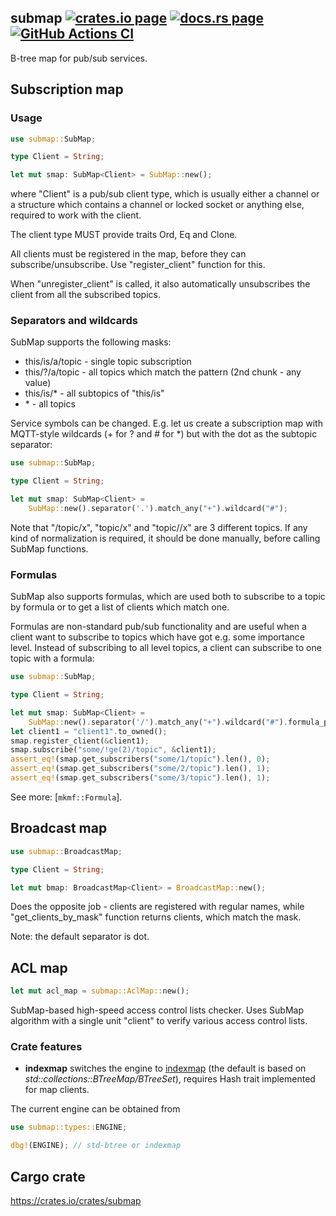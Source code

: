 <h2>
  submap
  <a href="https://crates.io/crates/submap"><img alt="crates.io page" src="https://img.shields.io/crates/v/submap.svg"></img></a>
  <a href="https://docs.rs/submap"><img alt="docs.rs page" src="https://docs.rs/submap/badge.svg"></img></a>
  <a href="https://github.com/alttch/submap/actions/workflows/ci.yml">
    <img alt="GitHub Actions CI" src="https://github.com/alttch/submap/actions/workflows/ci.yml/badge.svg"></img>
  </a>
</h2>

B-tree map for pub/sub services.

## Subscription map

### Usage

```rust
use submap::SubMap;

type Client = String;

let mut smap: SubMap<Client> = SubMap::new();
```

where "Client" is a pub/sub client type, which is usually either a channel or a
structure which contains a channel or locked socket or anything else, required
to work with the client.

The client type MUST provide traits Ord, Eq and Clone.

All clients must be registered in the map, before they can
subscribe/unsubscribe. Use "register\_client" function for this.

When "unregister\_client" is called, it also automatically unsubscribes the
client from all the subscribed topics.

### Separators and wildcards

SubMap supports the following masks:

* this/is/a/topic - single topic subscription
* this/?/a/topic - all topics which match the pattern (2nd chunk - any value)
* this/is/\* - all subtopics of "this/is"
* \* - all topics

Service symbols can be changed. E.g. let us create a subscription map with
MQTT-style wildcards (+ for ? and # for \*) but with the dot as the subtopic
separator:

```rust
use submap::SubMap;

type Client = String;

let mut smap: SubMap<Client> =
    SubMap::new().separator('.').match_any("+").wildcard("#");
```

Note that "/topic/x", "topic/x" and "topic//x" are 3 different topics. If
any kind of normalization is required, it should be done manually, before
calling SubMap functions.

### Formulas

SubMap also supports formulas, which are used both to subscribe to a topic by
formula or to get a list of clients which match one.

Formulas are non-standard pub/sub functionality and are useful when a client
want to subscribe to topics which have got e.g. some importance level. Instead
of subscribing to all level topics, a client can subscribe to one topic with a
formula:

```rust
use submap::SubMap;

type Client = String;

let mut smap: SubMap<Client> =
    SubMap::new().separator('/').match_any("+").wildcard("#").formula_prefix('!');
let client1 = "client1".to_owned();
smap.register_client(&client1);
smap.subscribe("some/!ge(2)/topic", &client1);
assert_eq!(smap.get_subscribers("some/1/topic").len(), 0);
assert_eq!(smap.get_subscribers("some/2/topic").len(), 1);
assert_eq!(smap.get_subscribers("some/3/topic").len(), 1);
```

See more: [`mkmf::Formula`].

## Broadcast map

```rust
use submap::BroadcastMap;

type Client = String;

let mut bmap: BroadcastMap<Client> = BroadcastMap::new();
```

Does the opposite job - clients are registered with regular names, while
"get\_clients\_by\_mask" function returns clients, which match the mask.

Note: the default separator is dot.

## ACL map

```rust
let mut acl_map = submap::AclMap::new();
```

SubMap-based high-speed access control lists checker. Uses SubMap algorithm
with a single unit "client" to verify various access control lists.

### Crate features

* **indexmap** switches the engine to
[indexmap](https://crates.io/crates/indexmap) (the default is based on
*std::collections::BTreeMap/BTreeSet*), requires Hash trait implemented for map
clients.

The current engine can be obtained from

```rust
use submap::types::ENGINE;

dbg!(ENGINE); // std-btree or indexmap
```

## Cargo crate

<https://crates.io/crates/submap>
